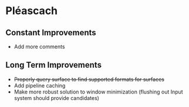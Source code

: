 # Pléascach

## Constant Improvements
- Add more comments
## Long Term Improvements
- ~~Properly query surface to find supported formats for surfaces~~
- Add pipeline caching
- Make more robust solution to window minimization (flushing out Input system should provide candidates)